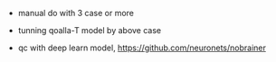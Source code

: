 - manual do with 3 case or more
- tunning qoalla-T model by above case

- qc with deep learn model,  https://github.com/neuronets/nobrainer
